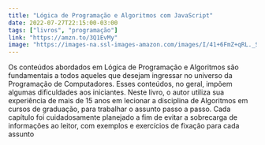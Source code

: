 ```yaml
---
title: "Lógica de Programação e Algoritmos com JavaScript"
date: 2022-07-27T22:15:00-03:00
tags: ["livros", "programação"]
link: "https://amzn.to/3Q1EvMy"
image: "https://images-na.ssl-images-amazon.com/images/I/41+6FmZ+qRL._SX363_BO1,204,203,200_.jpg" 
---
```

Os conteúdos abordados em Lógica de Programação e Algoritmos são fundamentais a todos aqueles que desejam ingressar no universo da Programação de Computadores. Esses conteúdos, no geral, impõem algumas dificuldades aos iniciantes. Neste livro, o autor utiliza sua experiência de mais de 15 anos em lecionar a disciplina de Algoritmos em cursos de graduação, para trabalhar o assunto passo a passo. Cada capítulo foi cuidadosamente planejado a fim de evitar a sobrecarga de informações ao leitor, com exemplos e exercícios de fixação para cada assunto

